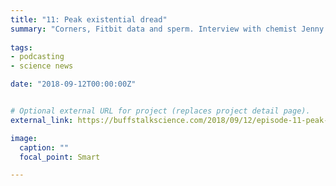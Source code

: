 ```yaml
---
title: "11: Peak existential dread"
summary: "Corners, Fitbit data and sperm. Interview with chemist Jenny Berry."
  
tags:
- podcasting
- science news

date: "2018-09-12T00:00:00Z"


# Optional external URL for project (replaces project detail page).
external_link: https://buffstalkscience.com/2018/09/12/episode-11-peak-existential-dread/

image:
  caption: ""
  focal_point: Smart

---
```

